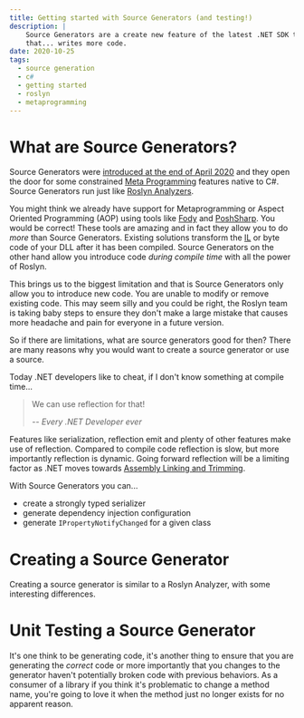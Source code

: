 ```yaml
---
title: Getting started with Source Generators (and testing!)
description: |
    Source Generators are a create new feature of the latest .NET SDK that allow you write code
    that... writes more code.
date: 2020-10-25
tags:
  - source generation
  - c#
  - getting started
  - roslyn
  - metaprogramming
---
```


# What are Source Generators?

Source Generators were [introduced at the end of April 2020](https://devblogs.microsoft.com/dotnet/introducing-c-source-generators/) and they open the door for some constrained [Meta Programming](https://en.wikipedia.org/wiki/Metaprogramming) features native to C#.  Source Generators run just like [Roslyn Analyzers](https://docs.microsoft.com/en-us/visualstudio/code-quality/roslyn-analyzers-overview).

You might think we already have support for Metaprogramming or Aspect Oriented Programming (AOP) using tools like [Fody](https://github.com/Fody/Fody) and [PoshSharp](https://www.postsharp.net/).  You would be correct!  These tools are amazing and in fact they allow you to do _more_ than Source Generators.  Existing solutions transform the [IL](https://en.wikipedia.org/wiki/Common_Intermediate_Language) or byte code of your DLL after it has been compiled.  Source Generators on the other hand allow you introduce code _during compile time_ with all the power of Roslyn.

This brings us to the biggest limitation and that is Source Generators only allow you to introduce new code.  You are unable to modify or remove existing code.  This may seem silly and you could be right, the Roslyn team is taking baby steps to ensure they don't make a large mistake that causes more headache and pain for everyone in a future version.

So if there are limitations, what are source generators good for then? There are many reasons why you would want to create a source generator or use a source.

Today .NET developers like to cheat, if I don't know something at compile time...

  > We can use reflection for that!
  >
  >  <cite>-- Every .NET Developer ever</cite>

Features like serialization, reflection emit and plenty of other features make use of reflection.  Compared to compile code reflection is slow, but more importantly reflection is dynamic.  Going forward reflection will be a limiting factor as .NET moves towards [Assembly Linking and Trimming](https://devblogs.microsoft.com/dotnet/app-trimming-in-net-5/).

With Source Generators you can...
* create a strongly typed serializer
* generate dependency injection configuration
* generate `IPropertyNotifyChanged` for a given class

# Creating a Source Generator

Creating a source generator is similar to a Roslyn Analyzer, with some interesting differences.

# Unit Testing a Source Generator

It's one think to be generating code, it's another thing to ensure that you are generating the _correct_ code or more importantly that you changes to the generator haven't potentially broken code with previous behaviors.  As a consumer of a library if you think it's problematic to change a method name, you're going to love it when the method just no longer exists for no apparent reason.


